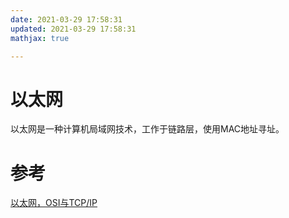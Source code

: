 ```yaml
---
date: 2021-03-29 17:58:31
updated: 2021-03-29 17:58:31
mathjax: true

---
```




# 以太网

以太网是一种计算机局域网技术，工作于链路层，使用MAC地址寻址。

# 参考

[以太网，OSI与TCP/IP](https://blog.csdn.net/weixin_42490436/article/details/96725921)